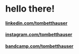 # hello there!

#### [linkedin.com/tombetthauser](https://www.linkedin.com/in/tombetthauser/)
#### [instagram.com/tombetthauser](http://instagram.com/tombetthauser/)
#### [bandcamp.com/tombetthauser](http://bandcamp.com/tombetthauser)


<!-- [artslackernews.herokuapp.com](artslackernews.herokuapp.com/) -->